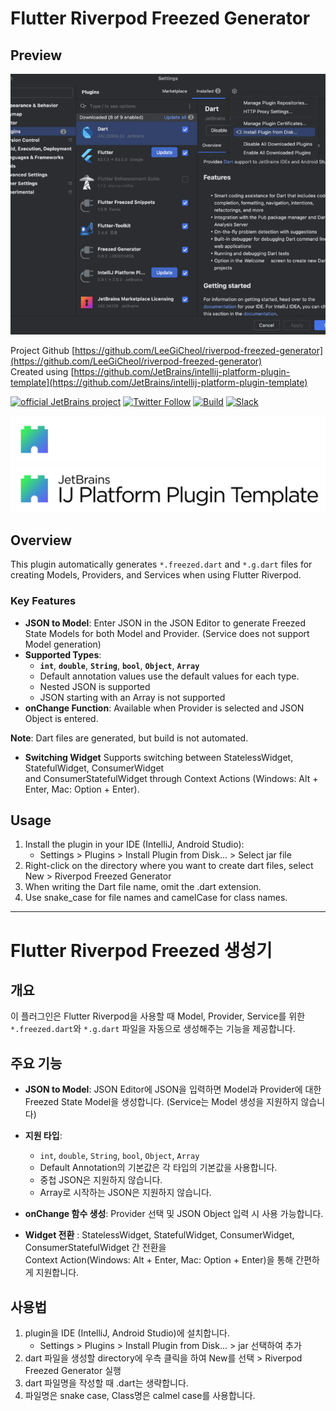 # Flutter Riverpod Freezed Generator

<!-- Plugin description -->
## Preview
![setup image](https://raw.githubusercontent.com/LeeGiCheol/riverpod-freezed-generator/refs/heads/main/image/overview.gif)

Project Github [https://github.com/LeeGiCheol/riverpod-freezed-generator](https://github.com/LeeGiCheol/riverpod-freezed-generator)  
Created using [https://github.com/JetBrains/intellij-platform-plugin-template](https://github.com/JetBrains/intellij-platform-plugin-template)


[![official JetBrains project](https://jb.gg/badges/official.svg)](https://github.com/JetBrains/.github/blob/main/profile/README.md)
[![Twitter Follow](https://img.shields.io/badge/follow-%40JBPlatform-1DA1F2?logo=twitter)](https://twitter.com/JBPlatform)
[![Build](https://github.com/JetBrains/intellij-platform-plugin-template/workflows/Build/badge.svg)](https://github.com/JetBrains/intellij-platform-plugin-template/actions?query=workflow%3ABuild)
[![Slack](https://img.shields.io/badge/Slack-%23intellij--platform-blue?style=flat-square&logo=Slack)](https://plugins.jetbrains.com/slack)

![IntelliJ Platform Plugin Template](./.github/readme/intellij-platform-plugin-template-dark.svg#gh-dark-mode-only)
![IntelliJ Platform Plugin Template](./.github/readme/intellij-platform-plugin-template-light.svg#gh-light-mode-only)

## Overview

This plugin automatically generates `*.freezed.dart` and `*.g.dart` files for creating Models, Providers, and Services when using Flutter Riverpod.

### Key Features

- **JSON to Model**: Enter JSON in the JSON Editor to generate Freezed State Models for both Model and Provider. (Service does not support Model generation)
- **Supported Types**:
    - **`int`**, **`double`**, **`String`**, **`bool`**, **`Object`**, **`Array`**
    - Default annotation values use the default values for each type.
    - Nested JSON is supported
    - JSON starting with an Array is not supported
- **onChange Function**: Available when Provider is selected and JSON Object is entered.

**Note**: Dart files are generated, but build is not automated.

- **Switching Widget** Supports switching between StatelessWidget, StatefulWidget, ConsumerWidget  
and ConsumerStatefulWidget through Context Actions (Windows: Alt + Enter, Mac: Option + Enter).

## Usage

1. Install the plugin in your IDE (IntelliJ, Android Studio):
    - Settings > Plugins > Install Plugin from Disk... > Select jar file
2. Right-click on the directory where you want to create dart files, select New > Riverpod Freezed Generator
3. When writing the Dart file name, omit the .dart extension.
4. Use snake_case for file names and camelCase for class names.
---

# Flutter Riverpod Freezed 생성기

## 개요

이 플러그인은 Flutter Riverpod을 사용할 때 Model, Provider, Service를 위한 `*.freezed.dart`와 `*.g.dart` 파일을 자동으로 생성해주는 기능을 제공합니다.

## 주요 기능

- **JSON to Model**: JSON Editor에 JSON을 입력하면 Model과 Provider에 대한 Freezed State Model을 생성합니다. (Service는 Model 생성을 지원하지 않습니다)
- **지원 타입**:
    - `int`, `double`, `String`, `bool`, `Object`, `Array`
    - Default Annotation의 기본값은 각 타입의 기본값을 사용합니다.
    - 중첩 JSON은 지원하지 않습니다.
    - Array로 시작하는 JSON은 지원하지 않습니다.
- **onChange 함수 생성**: Provider 선택 및 JSON Object 입력 시 사용 가능합니다.

- **Widget 전환** : StatelessWidget, StatefulWidget, ConsumerWidget, ConsumerStatefulWidget 간 전환을  
Context Action(Windows: Alt + Enter, Mac: Option + Enter)을 통해 간편하게 지원합니다.

## 사용법

1. plugin을 IDE (IntelliJ, Android Studio)에 설치합니다.
    - Settings > Plugins > Install Plugin from Disk... > jar 선택하여 추가
2. dart 파일을 생성할 directory에 우측 클릭을 하여 New를 선택 > Riverpod Freezed Generator 실행
3. dart 파일명을 작성할 때 .dart는 생략합니다.
4. 파일명은 snake case, Class명은 calmel case를 사용합니다.
<!-- Plugin description end -->